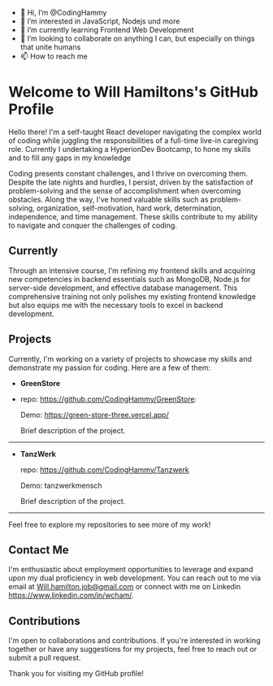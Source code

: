 - 👋 Hi, I’m @CodingHammy
- 👀 I’m interested in JavaScript, Nodejs und more
- 🌱 I’m currently learning Frontend Web Development  
- 💞️ I’m looking to collaborate on anything I can, but especially on things that unite humans
- 📫 How to reach me 

<!---
CodingHammy/CodingHammy is a ✨ special ✨ repository because its `README.md` (this file) appears on your GitHub profile.
You can click the Preview link to take a look at your changes.
--->
# Welcome to Will Hamiltons's GitHub Profile

Hello there! I'm a self-taught React developer navigating the complex world of coding while juggling the responsibilities of a full-time live-in caregiving role. Currently I undertaking a HyperionDev Bootcamp, to hone my skills and to fill any gaps in my knowledge


Coding presents constant challenges, and I thrive on overcoming them. Despite the late nights and hurdles, I persist, driven by the satisfaction of problem-solving and the sense of accomplishment when overcoming obstacles. Along the way, I've honed valuable skills such as problem-solving, organization, self-motivation, hard work, determination, independence, and time management. These skills contribute to my ability to navigate and conquer the challenges of coding.

## Currently


Through an intensive course, I'm refining my frontend skills and acquiring new competencies in backend essentials such as MongoDB, Node.js for server-side development, and effective database management. This comprehensive training not only polishes my existing frontend knowledge but also equips me with the necessary tools to excel in backend development.

## Projects

Currently, I'm working on a variety of projects to showcase my skills and demonstrate my passion for coding. Here are a few of them:

- **GreenStore**
- 
    repo: https://github.com/CodingHammy/GreenStore:
  
    Demo: https://green-store-three.vercel.app/
    
    Brief description of the project.

---
  
- **TanzWerk**

  repo: https://github.com/CodingHammy/Tanzwerk

  Demo: tanzwerkmensch

  Brief description of the project.

---


Feel free to explore my repositories to see more of my work!

## Contact Me

I'm enthusiastic about employment opportunities to leverage and expand upon my dual proficiency in web development. You can reach out to me via email at Will.hamilton.job@gmail.com or connect with me on Linkedin https://www.linkedin.com/in/wcham/.

## Contributions

I'm open to collaborations and contributions. If you're interested in working together or have any suggestions for my projects, feel free to reach out or submit a pull request.

Thank you for visiting my GitHub profile!


